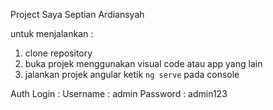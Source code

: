 Project Saya 
Septian Ardiansyah 

untuk menjalankan : 
1. clone repository
2. buka projek menggunakan visual code atau app yang lain 
3. jalankan projek angular ketik `ng serve` pada console

Auth Login :
Username : admin
Password : admin123